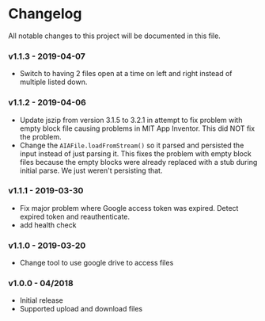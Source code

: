 # Changelog
All notable changes to this project will be documented in this file.

### v1.1.3 - 2019-04-07
- Switch to having 2 files open at a time on left and right instead of multiple listed
    down. 

### v1.1.2 - 2019-04-06
- Update jszip from version 3.1.5 to 3.2.1 in attempt to fix problem with empty 
    block file causing problems in MIT App Inventor. This did NOT fix the problem.
- Change the `AIAFile.loadFromStream()` so it parsed and persisted the input instead of just
   parsing it. This fixes the problem with empty block files because the empty blocks were
   already replaced with a stub during initial parse. We just weren't persisting that. 

### v1.1.1 - 2019-03-30
- Fix major problem where Google access token was expired. Detect expired token and reauthenticate. 
- add health check

### v1.1.0 - 2019-03-20
- Change tool to use google drive to access files

### v1.0.0   - 04/2018
- Initial release
- Supported upload and download files

